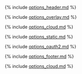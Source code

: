 
{% include [options_header.md](options_header.md) %}

{% include [options_overlay.md](options_overlay.md) %}

{% include [options_cloud.md](options_cloud.md) %}

{% include [options_static.md](options_static.md) %}

{% include [options_oauth2.md](options_oauth2.md) %}

{% include [options_footer.md](options_multiple.md) %}

{% include [options_cloud.md](options_cloud_additional.md) %}
